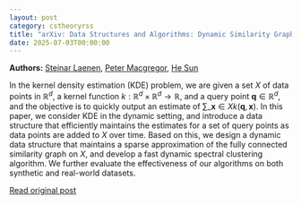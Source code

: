 ```yaml
---
layout: post
category: cstheoryrss
title: "arXiv: Data Structures and Algorithms: Dynamic Similarity Graph Construction with Kernel Density Estimation"
date: 2025-07-03T00:00:00
---
```


**Authors:** [Steinar Laenen](https://dblp.uni-trier.de/search?q=Steinar+Laenen), [Peter Macgregor](https://dblp.uni-trier.de/search?q=Peter+Macgregor), [He Sun](https://dblp.uni-trier.de/search?q=He+Sun)

In the kernel density estimation (KDE) problem, we are given a set $X$ of
data points in $\mathbb{R}^d$, a kernel function $k: \mathbb{R}^d \times
\mathbb{R}^d \rightarrow \mathbb{R}$, and a query point $\mathbf{q} \in
\mathbb{R}^d$, and the objective is to quickly output an estimate of
$\sum\_{\mathbf{x} \in X} k(\mathbf{q}, \mathbf{x})$. In this paper, we consider
$\textsf{KDE}$ in the dynamic setting, and introduce a data structure that
efficiently maintains the estimates for a set of query points as data points
are added to $X$ over time. Based on this, we design a dynamic data structure
that maintains a sparse approximation of the fully connected similarity graph
on $X$, and develop a fast dynamic spectral clustering algorithm. We further
evaluate the effectiveness of our algorithms on both synthetic and real-world
datasets.

[Read original post](http://arxiv.org/abs/2507.01696v1)
